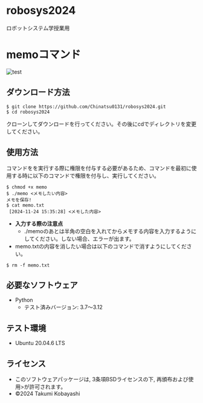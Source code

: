 # robosys2024
ロボットシステム学授業用

# memoコマンド
![test](https://github.com/Chinatsu0131/robosys2024/actions/workflows/test.yml/badge.svg)

## ダウンロード方法
```
$ git clone https://github.com/Chinatsu0131/robosys2024.git
$ cd robosys2024
```

クローンしてダウンロードを行ってください。その後にcdでディレクトリを変更してください。

## 使用方法
コマンドをを実行する際に権限を付与する必要があるため、コマンドを最初に使用する時に以下のコマンドで権限を付与し、実行してください。

```
$ chmod +x memo
$ ./memo <メモしたい内容>
メモを保存!
$ cat memo.txt
 [2024-11-24 15:35:28] <メモした内容> 
```

- **入力する際の注意点**
  - ./memoのあとは半角の空白を入れてからメモする内容を入力するようにしてください。しない場合、エラーが出ます。
 - memo.txtの内容を消したい場合は以下のコマンドで消すようにしてください。
```
$ rm -f memo.txt
```

## 必要なソフトウェア
- Python
  - テスト済みバージョン: 3.7～3.12

## テスト環境
- Ubuntu 20.04.6 LTS

## ライセンス
- このソフトウェアパッケージは, 3条項BSDライセンスの下, 再頒布および使用>が許可されます。
- ©2024 Takumi Kobayashi
